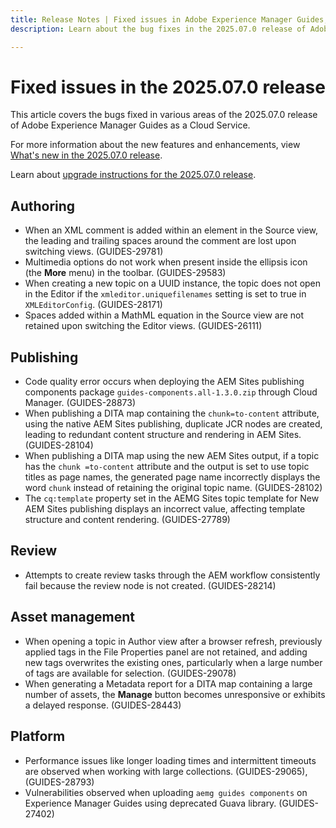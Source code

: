 ```yaml
---
title: Release Notes | Fixed issues in Adobe Experience Manager Guides, 2025.07.0 release
description: Learn about the bug fixes in the 2025.07.0 release of Adobe Experience Manager Guides as a Cloud Service.

---
```

# Fixed issues in the 2025.07.0 release 

This article covers the bugs fixed in various areas of the 2025.07.0 release of Adobe Experience Manager Guides as a Cloud Service.

For more information about the new features and enhancements, view [What's new in the 2025.07.0 release](whats-new-2025-07-0.md).

Learn about [upgrade instructions for the 2025.07.0 release](upgrade-instructions-2025-07-0.md).

## Authoring

- When an XML comment is added within an element in the Source view, the leading and trailing spaces around the comment are lost upon switching views. (GUIDES-29781)
- Multimedia options do not work when present inside the ellipsis icon (the **More** menu) in the toolbar. (GUIDES-29583)
- When creating a new topic on a UUID instance, the topic does not open in the Editor if the `xmleditor.uniquefilenames` setting is set to true in `XMLEditorConfig`. (GUIDES-28171)
- Spaces added within a MathML equation in the Source view are not retained upon switching the Editor views. (GUIDES-26111)

## Publishing

- Code quality error occurs when deploying the AEM Sites publishing components package `guides-components.all-1.3.0.zip` through Cloud Manager. (GUIDES-28873)
- When publishing a DITA map containing the `chunk=to-content` attribute, using the native AEM Sites publishing, duplicate JCR nodes are created, leading to redundant content structure and rendering in AEM Sites. (GUIDES-28104)
- When publishing a DITA map using the new AEM Sites output, if a topic has the `chunk =to-content` attribute and the output is set to use topic titles as page names, the generated page name incorrectly displays the word `chunk` instead of retaining the original topic name. (GUIDES-28102)
- The `cq:template` property set in the AEMG Sites topic template for New AEM Sites publishing displays an incorrect value, affecting template structure and content rendering. (GUIDES-27789)

## Review

- Attempts to create review tasks through the AEM workflow consistently fail because the review node is not created. (GUIDES-28214)

## Asset management

- When opening a topic in Author view after a browser refresh, previously applied tags in the File Properties panel are not retained, and adding new tags overwrites the existing ones, particularly when a large number of tags are available for selection. (GUIDES-29078)
- When generating a Metadata report for a DITA map containing a large number of assets, the **Manage** button becomes unresponsive or exhibits a delayed response. (GUIDES-28443)

## Platform

- Performance issues like longer loading times and intermittent timeouts are observed when working with large collections. (GUIDES-29065), (GUIDES-28793)
- Vulnerabilities observed when uploading `aemg guides components` on Experience Manager Guides using deprecated Guava library. (GUIDES-27402)

